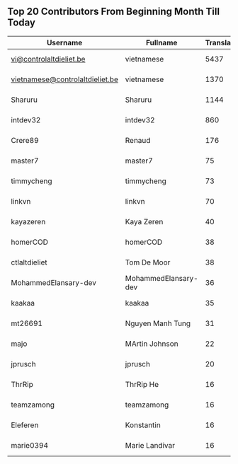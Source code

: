 ## Top 20 Contributors From Beginning Month Till Today ##
|Username|Fullname|Translated|DateJoined|Language|
|--------|--------|----------|----------|-------|
|vi@controlaltdieliet.be|vietnamese|5437|2023-09-04T13:53:13.||
|vietnamese@controlaltdieliet.be|vietnamese|1370|2023-09-04T13:42:46.||
|Sharuru|Sharuru|1144|2020-06-19T18:20:22.|zh_Hans|
|intdev32|intdev32|860|2023-09-03T03:58:30.|ko|
|Crere89|Renaud|176|2023-09-18T15:47:28.|fr|
|master7|master7|75|2020-06-19T18:20:39.|pl|
|timmycheng|timmycheng|73|2023-06-02T06:14:18.|zh_Hans|
|linkvn|linkvn|70|2023-06-07T09:42:36.|vi|
|kayazeren|Kaya Zeren|40|2020-06-19T07:05:24Z|tr|
|homerCOD|homerCOD|38|2022-10-29T07:52:53.|sr|
|ctlaltdieliet|Tom De Moor|38|2020-06-19T16:30:47Z|nl|
|MohammedElansary-dev|MohammedElansary-dev|36|2023-09-23T18:21:10.|ar|
|kaakaa|kaakaa|35|2020-06-19T18:20:26Z|ja|
|mt26691|Nguyen Manh Tung|31|2023-09-18T13:48:43.|vi|
|majo|MArtin Johnson|22|2020-06-19T18:19:45Z|sv|
|jprusch|jprusch|20|2021-06-28T12:00:18.|de|
|ThrRip|ThrRip He|16|2023-05-13T21:46:16.|zh_Hans|
|teamzamong|teamzamong|16|2021-03-26T01:41:07.|ko|
|Eleferen|Konstantin|16|2022-10-13T14:04:24Z|ru|
|marie0394|Marie Landivar|16|2023-09-22T21:40:14.|es|
